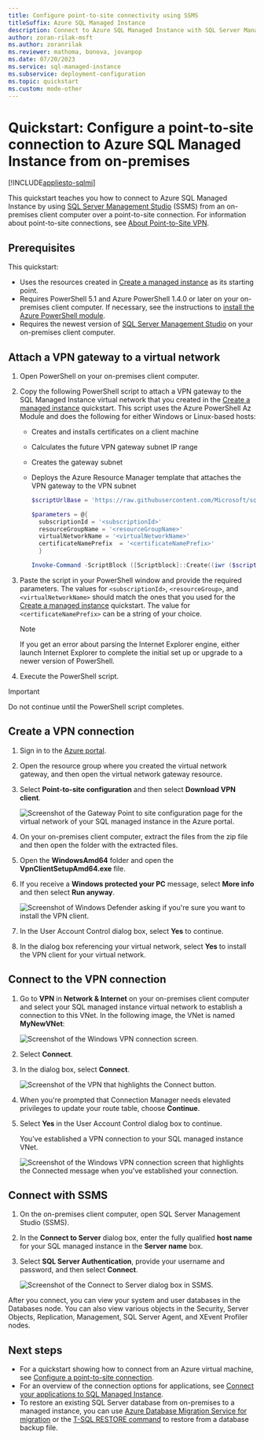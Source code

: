 ```yaml
---
title: Configure point-to-site connectivity using SSMS
titleSuffix: Azure SQL Managed Instance
description: Connect to Azure SQL Managed Instance with SQL Server Management Studio (SSMS) by using a point-to-site connection from an on-premises client computer.
author: zoran-rilak-msft
ms.author: zoranrilak
ms.reviewer: mathoma, bonova, jovanpop
ms.date: 07/20/2023
ms.service: sql-managed-instance
ms.subservice: deployment-configuration
ms.topic: quickstart
ms.custom: mode-other
---
```

# Quickstart: Configure a point-to-site connection to Azure SQL Managed Instance from on-premises
[!INCLUDE[appliesto-sqlmi](../includes/appliesto-sqlmi.md)]

This quickstart teaches you how to connect to Azure SQL Managed Instance by using [SQL Server Management Studio](/sql/ssms/sql-server-management-studio-ssms) (SSMS) from an on-premises client computer over a point-to-site connection. For information about point-to-site connections, see [About Point-to-Site VPN](/azure/vpn-gateway/point-to-site-about).

## Prerequisites

This quickstart:

- Uses the resources created in  [Create a managed instance](instance-create-quickstart.md) as its starting point.
- Requires PowerShell 5.1 and Azure PowerShell 1.4.0 or later on your on-premises client computer. If necessary, see the instructions to [install the Azure PowerShell module](/powershell/azure/install-az-ps#install-the-azure-powershell-module).
- Requires the newest version of [SQL Server Management Studio](/sql/ssms/sql-server-management-studio-ssms) on your on-premises client computer.

## Attach a VPN gateway to a virtual network

1. Open PowerShell on your on-premises client computer.

1. Copy the following PowerShell script to attach  a VPN gateway to the SQL Managed Instance virtual network that you created in the [Create a managed instance](instance-create-quickstart.md) quickstart. This script uses the Azure PowerShell Az Module and does the following for either Windows or Linux-based hosts:

   - Creates and installs certificates on a client machine
   - Calculates the future VPN gateway subnet IP range
   - Creates the gateway subnet
   - Deploys the Azure Resource Manager template that attaches the VPN gateway to the VPN subnet

     ```powershell
     $scriptUrlBase = 'https://raw.githubusercontent.com/Microsoft/sql-server-samples/master/samples/manage/azure-sql-db-managed-instance/attach-vpn-gateway'

     $parameters = @{
       subscriptionId = '<subscriptionId>'
       resourceGroupName = '<resourceGroupName>'
       virtualNetworkName = '<virtualNetworkName>'
       certificateNamePrefix  = '<certificateNamePrefix>'
       }

     Invoke-Command -ScriptBlock ([Scriptblock]::Create((iwr ($scriptUrlBase+'/attachVPNGateway.ps1?t='+ [DateTime]::Now.Ticks)).Content)) -ArgumentList $parameters, $scriptUrlBase
     ```

1. Paste the script in your PowerShell window and provide the required parameters. The values for `<subscriptionId>`, `<resourceGroup>`, and `<virtualNetworkName>` should match the ones that you used for the [Create a managed instance](instance-create-quickstart.md) quickstart. The value for `<certificateNamePrefix>` can be a string of your choice.

    > [!NOTE]
    > If you get an error about parsing the Internet Explorer engine, either launch Internet Explorer to complete the initial set up or upgrade to a newer version of PowerShell. 

1. Execute the PowerShell script.

> [!IMPORTANT]
> Do not continue until the PowerShell script completes.

## Create a VPN connection

1. Sign in to the [Azure portal](https://portal.azure.com/).
2. Open the resource group where you created the virtual network gateway, and then open the virtual network gateway resource.
3. Select **Point-to-site configuration** and then select **Download VPN client**.

    ![Screenshot of the Gateway Point to site configuration page for the virtual network of your SQL managed instance in the Azure portal.](./media/point-to-site-p2s-configure/download-vpn-client.png)  

4. On your on-premises client computer, extract the files from the zip file and then open the folder with the extracted files.
5. Open the **WindowsAmd64** folder and open the **VpnClientSetupAmd64.exe** file.
6. If you receive a **Windows protected your PC** message, select **More info** and then select **Run anyway**.

    ![Screenshot of Windows Defender asking if you're sure you want to install the VPN client.](./media/point-to-site-p2s-configure/vpn-client-defender.png)

7. In the User Account Control dialog box, select **Yes** to continue.
8. In the dialog box referencing your virtual network, select **Yes** to install the VPN client for your virtual network.

## Connect to the VPN connection

1. Go to **VPN** in **Network & Internet** on your on-premises client computer and select your SQL managed instance virtual network to establish a connection to this VNet. In the following image, the VNet is named **MyNewVNet**:

    ![Screenshot of the Windows VPN connection screen.](./media/point-to-site-p2s-configure/vpn-connection.png)  

2. Select **Connect**.
3. In the dialog box, select **Connect**.

    ![Screenshot of the VPN that highlights the Connect button.](./media/point-to-site-p2s-configure/vpn-connection2.png)  

4. When you're prompted that Connection Manager needs elevated privileges to update your route table, choose **Continue**.
5. Select **Yes** in the User Account Control dialog box to continue.

   You've established a VPN connection to your SQL managed instance VNet.

    ![Screenshot of the Windows VPN connection screen that highlights the Connected message when you've established your connection.](./media/point-to-site-p2s-configure/vpn-connection-succeeded.png)  

## Connect with SSMS

1. On the on-premises client computer, open SQL Server Management Studio (SSMS).
2. In the **Connect to Server** dialog box, enter the fully qualified **host name** for your SQL managed instance in the **Server name** box.
3. Select **SQL Server Authentication**, provide your username and password, and then select **Connect**.

    ![Screenshot of the Connect to Server dialog box in SSMS.](./media/point-to-site-p2s-configure/ssms-connect.png)  

After you connect, you can view your system and user databases in the Databases node. You can also view various objects in the Security, Server Objects, Replication, Management, SQL Server Agent, and XEvent Profiler nodes.

## Next steps

- For a quickstart showing how to connect from an Azure virtual machine, see [Configure a point-to-site connection](point-to-site-p2s-configure.md).
- For an overview of the connection options for applications, see [Connect your applications to SQL Managed Instance](connect-application-instance.md).
- To restore an existing SQL Server database from on-premises to a managed instance, you can use [Azure Database Migration Service for migration](/azure/dms/tutorial-sql-server-to-managed-instance) or the [T-SQL RESTORE command](restore-sample-database-quickstart.md) to restore from a database backup file.
